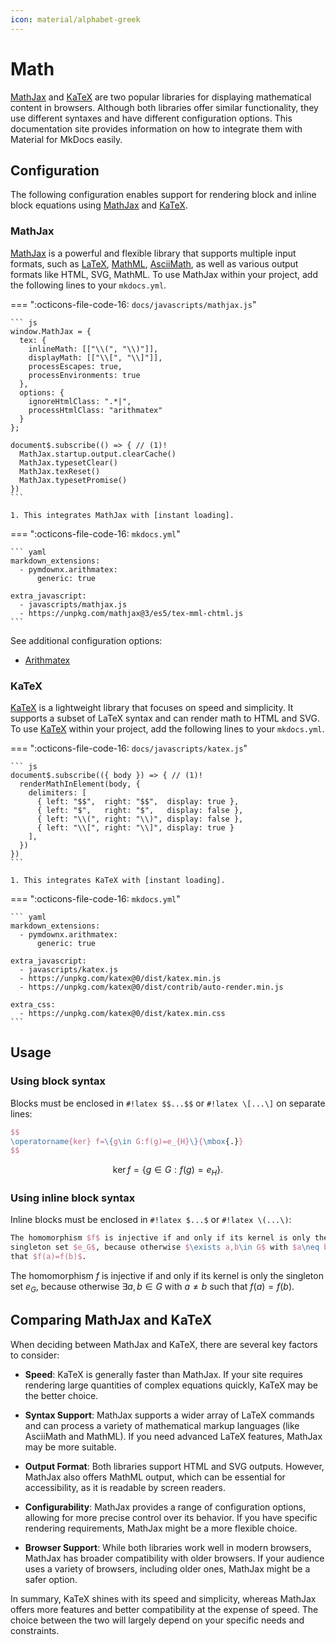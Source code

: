 ```yaml
---
icon: material/alphabet-greek
---
```


# Math

[MathJax] and [KaTeX] are two popular libraries for displaying
mathematical content in browsers. Although both libraries offer similar
functionality, they use different syntaxes and have different configuration
options. This documentation site provides information on how to integrate them
with Material for MkDocs easily.

  [MathJax]: https://www.mathjax.org/
  [LaTeX]: https://en.wikibooks.org/wiki/LaTeX/Mathematics
  [MathML]: https://en.wikipedia.org/wiki/MathML
  [AsciiMath]: http://asciimath.org/
  [KaTeX]: https://katex.org/


## Configuration

The following configuration enables support for rendering block and
inline block equations using [MathJax] and [KaTeX].

### MathJax

[MathJax] is a powerful and flexible library that supports multiple input formats,
such as [LaTeX], [MathML], [AsciiMath], as well as various output formats like
HTML, SVG, MathML. To use MathJax within your project, add the following lines
to your `mkdocs.yml`.

=== ":octicons-file-code-16: `docs/javascripts/mathjax.js`"

    ``` js
    window.MathJax = {
      tex: {
        inlineMath: [["\\(", "\\)"]],
        displayMath: [["\\[", "\\]"]],
        processEscapes: true,
        processEnvironments: true
      },
      options: {
        ignoreHtmlClass: ".*|",
        processHtmlClass: "arithmatex"
      }
    };

    document$.subscribe(() => { // (1)!
      MathJax.startup.output.clearCache()
      MathJax.typesetClear()
      MathJax.texReset()
      MathJax.typesetPromise()
    })
    ```

    1. This integrates MathJax with [instant loading].

=== ":octicons-file-code-16: `mkdocs.yml`"

    ``` yaml
    markdown_extensions:
      - pymdownx.arithmatex:
          generic: true

    extra_javascript:
      - javascripts/mathjax.js
      - https://unpkg.com/mathjax@3/es5/tex-mml-chtml.js
    ```

See additional configuration options:

- [Arithmatex]

  [Arithmatex]: ../setup/extensions/python-markdown-extensions.md#arithmatex
  [instant loading]: ../setup/setting-up-navigation.md#instant-loading

<script id="MathJax-script" async src="https://unpkg.com/mathjax@3/es5/tex-mml-chtml.js"></script>
<script>
  window.MathJax = {
    tex: {
      inlineMath: [["\\(", "\\)"]],
      displayMath: [["\\[", "\\]"]],
      processEscapes: true,
      processEnvironments: true
    },
    options: {
      ignoreHtmlClass: ".*|",
      processHtmlClass: "arithmatex"
    }
  };
</script>

### KaTeX

[KaTeX] is a lightweight library that focuses on speed and simplicity. It
supports a subset of LaTeX syntax and can render math to HTML and SVG. To use
[KaTeX] within your project, add the following lines to your `mkdocs.yml`.

=== ":octicons-file-code-16: `docs/javascripts/katex.js`"

    ``` js
    document$.subscribe(({ body }) => { // (1)!
      renderMathInElement(body, {
        delimiters: [
          { left: "$$",  right: "$$",  display: true },
          { left: "$",   right: "$",   display: false },
          { left: "\\(", right: "\\)", display: false },
          { left: "\\[", right: "\\]", display: true }
        ],
      })
    })
    ```

    1. This integrates KaTeX with [instant loading].

=== ":octicons-file-code-16: `mkdocs.yml`"

    ``` yaml
    markdown_extensions:
      - pymdownx.arithmatex:
          generic: true

    extra_javascript:
      - javascripts/katex.js
      - https://unpkg.com/katex@0/dist/katex.min.js
      - https://unpkg.com/katex@0/dist/contrib/auto-render.min.js

    extra_css:
      - https://unpkg.com/katex@0/dist/katex.min.css
    ```

## Usage

### Using block syntax

Blocks must be enclosed in `#!latex $$...$$` or `#!latex \[...\]` on separate
lines:

``` latex title="block syntax"
$$
\operatorname{ker} f=\{g\in G:f(g)=e_{H}\}{\mbox{.}}
$$
```

<div class="result" markdown>

$$
\operatorname{ker} f=\{g\in G:f(g)=e_{H}\}{\mbox{.}}
$$

</div>

### Using inline block syntax

Inline blocks must be enclosed in `#!latex $...$` or `#!latex \(...\)`:

``` latex title="inline syntax"
The homomorphism $f$ is injective if and only if its kernel is only the
singleton set $e_G$, because otherwise $\exists a,b\in G$ with $a\neq b$ such
that $f(a)=f(b)$.
```

<div class="result" markdown>

The homomorphism $f$ is injective if and only if its kernel is only the
singleton set $e_G$, because otherwise $\exists a,b\in G$ with $a\neq b$ such
that $f(a)=f(b)$.

</div>

## Comparing MathJax and KaTeX

When deciding between MathJax and KaTeX, there are several key factors to
consider:

- __Speed__: KaTeX is generally faster than MathJax. If your site requires
  rendering large quantities of complex equations quickly, KaTeX may be the
  better choice.

- __Syntax Support__: MathJax supports a wider array of LaTeX commands and can
  process a variety of mathematical markup languages (like AsciiMath and MathML).
  If you need advanced LaTeX features, MathJax may be more suitable.

- __Output Format__: Both libraries support HTML and SVG outputs. However,
  MathJax also offers MathML output, which can be essential for accessibility,
  as it is readable by screen readers.

- __Configurability__: MathJax provides a range of configuration options,
  allowing for more precise control over its behavior. If you have specific
  rendering requirements, MathJax might be a more flexible choice.

- __Browser Support__: While both libraries work well in modern browsers,
  MathJax has broader compatibility with older browsers. If your audience uses a
  variety of browsers, including older ones, MathJax might be a safer option.

In summary, KaTeX shines with its speed and simplicity, whereas MathJax offers
more features and better compatibility at the expense of speed. The choice
between the two will largely depend on your specific needs and constraints.
